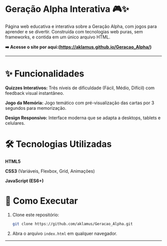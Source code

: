 # Geração Alpha Interativa 🎮✨

  

Página web educativa e interativa sobre a Geração Alpha, com jogos para aprender e se divertir. Construída com tecnologias web puras, sem frameworks, e contida em um único arquivo HTML.

**➡️ Acesse o site por aqui:(https://aklamus.github.io/Geracao_Alpha/)**

-----

# ✨ Funcionalidades

   **Quizzes Interativos:** Três níveis de dificuldade (Fácil, Médio, Difícil) com feedback visual instantâneo.
   
   **Jogo da Memória:** Jogo temático com pré-visualização das cartas por 3 segundos para memorização.
   
   **Design Responsivo:** Interface moderna que se adapta a desktops, tablets e celulares.

# 🛠️ Tecnologias Utilizadas

   **HTML5**
   
   **CSS3** (Variáveis, Flexbox, Grid, Animações)
   
   **JavaScript (ES6+)**

# 🚀 Como Executar

1.  Clone este repositório:
    ```bash
    git clone https://github.com/aklamus/Geracao_Alpha.git
    ```
2.  Abra o arquivo `index.html` em qualquer navegador.

-----

